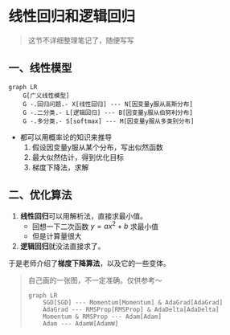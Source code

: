 # 线性回归和逻辑回归

> 这节不详细整理笔记了，随便写写


## 一、线性模型

```mermaid
graph LR
    G[广义线性模型]
    G -.回归问题.- X[线性回归] --- N[因变量y服从高斯分布]
    G -.二分类.- L[逻辑回归] --- B[因变量y服从伯努利分布]
    G -.多分类.- S[softmax] --- M[因变量y服从多类别分布] 
```

- 都可以用概率论的知识来推导
    1. 假设因变量y服从某个分布，写出似然函数
    2. 最大似然估计，得到优化目标
    3. 梯度下降法，求解

## 二、优化算法

1. **线性回归**可以用解析法，直接求最小值。
    - 回想一下二次函数 $y=ax^2+b$ 求最小值
    - 但是计算量很大
2. **逻辑回归**就没法直接求了。

于是老师介绍了**梯度下降算法**，以及它的一些变体。

> 自己画的一张图，不一定准确。仅供参考～
> ```mermaid
> graph LR
>     SGD[SGD] --- Momentum[Momentum] & AdaGrad[AdaGrad]
>     AdaGrad --- RMSProp[RMSProp] & AdaDelta[AdaDelta]
>     Momentum & RMSProp --- Adam[Adam]
>     Adam --- AdamW[AdamW]
> ```